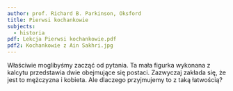```yaml
---
author: prof. Richard B. Parkinson, Oksford
title: Pierwsi kochankowie
subjects:
  - historia
pdf: Lekcja Pierwsi kochankowie.pdf
pdf2: Kochankowie z Ain Sakhri.jpg
---
```

Właściwie moglibyśmy zacząć od pytania. Ta mała figurka wykonana z kalcytu przedstawia dwie obejmujące się postaci. Zazwyczaj zakłada się, że jest to mężczyzna i kobieta. Ale dlaczego przyjmujemy to z taką łatwością? 